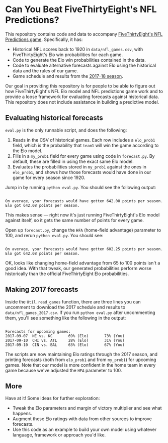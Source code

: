 # Can You Beat FiveThirtyEight's NFL Predictions?

This repository contains code and data to accompany [FiveThirtyEight's NFL Predictions game](https://projects.fivethirtyeight.com/nfl-predictions-game/). Specifically, it has:

* Historical NFL scores back to 1920 in `data/nfl_games.csv`, with FiveThirtyEight's Elo win probabilities for each game.
* Code to generate the Elo win probabilities contained in the data.
* Code to evaluate alternative forecasts against Elo using the historical data and the rules of our game.
* Game schedule and results from the [2017-18 season](https://projects.fivethirtyeight.com/nfl-api/2017/nfl_games_2017.csv).

Our goal in providing this repository is for people to be able to figure out how FiveThirtyEight's NFL Elo model and NFL predictions game work and to provide a loose framework for evaluating forecasts against historical data. This repository does not include assistance in building a predictive model.

## Evaluating historical forecasts

`eval.py` is the only runnable script, and does the following:

1. Reads in the CSV of historical games. Each row includes a `elo_prob1` field, which is the probability that `team1` will win the game according to the Elo model.
2. Fills in a `my_prob1` field for every game using code in `forecast.py`. By default, these are filled in using the exact same Elo model.
3. Evaluates the probabilities stored in `my_prob1` against the ones in `elo_prob1`, and shows how those forecasts would have done in our game for every season since 1920.

Jump in by running `python eval.py`. You should see the following output:

```

On average, your forecasts would have gotten 642.08 points per season. Elo got 642.08 points per season.

```

This makes sense — right now it's just running FiveThirtyEight's Elo model against itself, so it gets the same number of points for every game.

Open up `forecast.py`, change the `HFA` (home-field advantage) parameter to 100, and rerun `python eval.py`. You should see:

```

On average, your forecasts would have gotten 602.25 points per season. Elo got 642.08 points per season.

```

OK, looks like changing home-field advantage from 65 to 100 points isn't a good idea. With that tweak, our generated probabilities perform worse historically than the official FiveThirtyEight Elo probabilities.

## Making 2017 forecasts

Inside the `Util.read_games` function, there are three lines you can uncomment to download the 2017 schedule and results to `data/nfl_games_2017.csv`. If you run `python eval.py` after uncommenting them, you'll see something like the following in the output:

```

Forecasts for upcoming games:
2017-09-07	NE vs. KC		69% (Elo)		73% (You)
2017-09-10	CHI vs. ATL		28% (Elo)		31% (You)
2017-09-10	CIN vs. BAL		63% (Elo)		67% (You)

```

The scripts are now maintaining Elo ratings through the 2017 season, and printing forecasts (both from `elo_prob1` and from `my_prob1`) for upcoming games. Note that our model is more confident in the home team in every game because we've adjusted the `HFA` parameter to 100.

## More

Have at it! Some ideas for further exploration:

* Tweak the Elo parameters and margin of victory multiplier and see what happens.
* Augment these Elo ratings with data from other sources to improve forecasts.
* Use this code as an example to build your own model using whatever language, framework or approach you'd like.
